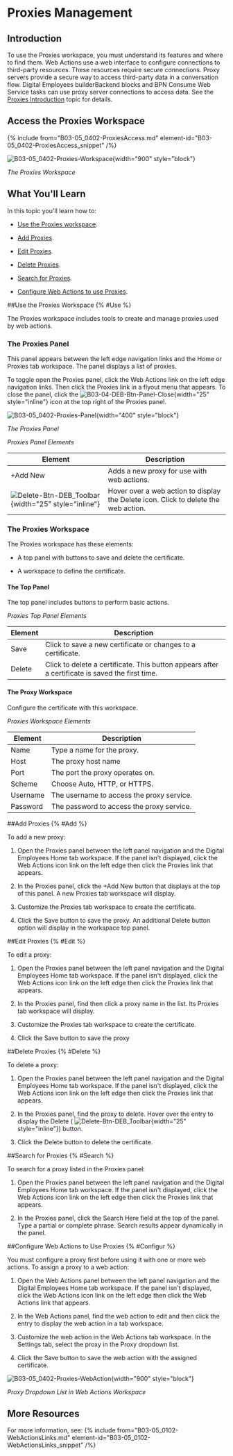 

# Proxies Management

## Introduction

To use the Proxies workspace, you must understand its features and where to find them. Web Actions use a web interface to configure connections to third-party resources. These resources require secure connections. Proxy servers provide a secure way to access third-party data in a conversation flow. Digital Employees builderBackend blocks and BPN Consume Web Service tasks can use proxy server connections to access data. See the [Proxies Introduction](B03-05_0401-Proxies-Intro.md) topic for details.

## Access the Proxies Workspace

{% include from="B03-05_0402-ProxiesAccess.md" element-id="B03-05_0402-ProxiesAccess_snippet" /%}

![B03-05_0402-Proxies-Workspace](B03-05_0402-Proxies-Workspace.png){width="900" style="block"}

*The Proxies Workspace*

## What You'll Learn

In this topic you'll learn how to:

* [Use the Proxies workspace](#Use).

* [Add Proxies](#Add).

* [Edit Proxies](#Edit).

* [Delete Proxies](#Delete).

* [Search for Proxies](#Search).

* [Configure Web Actions to use Proxies](#Configur).

##Use the Proxies Workspace {% #Use %}

The Proxies workspace includes tools to create and manage proxies used by web actions.

### The Proxies Panel

This panel appears between the left edge navigation links and the Home or Proxies tab workspace. The panel displays a list of proxies.

To toggle open the Proxies panel, click the Web Actions link on the left edge navigation links. Then click the Proxies link in a flyout menu that appears. To close the panel, click the ![B03-04-DEB-Btn-Panel-Close](B03-04-DEB-Btn-Panel-Close.png){width="25" style="inline"} icon at the top right of the Proxies panel.

![B03-05_0402-Proxies-Panel](B03-05_0402-Proxies-Panel.png){width="400" style="block"}

*The Proxies Panel*

*Proxies Panel Elements*


|                                     Element                                     |                                     Description                                     |
|---------------------------------------------------------------------------------|-------------------------------------------------------------------------------------|
| +Add New                                                                        | Adds a new proxy for use with web actions.                                          |
| ![Delete-Btn-DEB_Toolbar](Delete-Btn-DEB_Toolbar.png){width="25" style="inline"} | Hover over a web action to display the Delete icon. Click to delete the web action. |


### The Proxies Workspace

The Proxies workspace has these elements:

* A top panel with buttons to save and delete the certificate.

* A workspace to define the certificate.

#### The Top Panel

The top panel includes buttons to perform basic actions.

*Proxies Top Panel Elements*


| Element |                                           Description                                           |
|---------|-------------------------------------------------------------------------------------------------|
| Save    | Click to save a new certificate or changes to a certificate.                                    |
| Delete  | Click to delete a certificate. This button appears after a certificate is saved the first time. |


#### The Proxy Workspace

Configure the certificate with this workspace.

*Proxies Workspace Elements*

| Element  |                Description                |
|----------|-------------------------------------------|
| Name     | Type a name for the proxy.                |
| Host     | The proxy host name                       |
| Port     | The port the proxy operates on.           |
| Scheme   | Choose Auto, HTTP, or HTTPS.              |
| Username | The username to access the proxy service. |
| Password | The password to access the proxy service. |


##Add Proxies {% #Add %}

To add a new proxy:

1. Open the Proxies panel between the left panel navigation and the Digital Employees Home tab workspace. If the panel isn't displayed, click the Web Actions icon link on the left edge then click the Proxies link that appears.

2. In the Proxies panel, click the +Add New button that displays at the top of this panel. A new Proxies tab workspace will display.

3. Customize the Proxies tab workspace to create the certificate.

4. Click the Save button to save the proxy. An additional Delete button option will display in the workspace top panel.

##Edit Proxies {% #Edit %}

To edit a proxy:

1. Open the Proxies panel between the left panel navigation and the Digital Employees Home tab workspace. If the panel isn't displayed, click the Web Actions icon link on the left edge then click the Proxies link that appears.

2. In the Proxies panel, find then click a proxy name in the list. Its Proxies tab workspace will display.

3. Customize the Proxies tab workspace to create the certificate.

4. Click the Save button to save the proxy

##Delete Proxies {% #Delete %}

To delete a proxy:

1. Open the Proxies panel between the left panel navigation and the Digital Employees Home tab workspace. If the panel isn't displayed, click the Web Actions icon link on the left edge then click the Proxies link that appears.

2. In the Proxies panel, find the proxy to delete. Hover over the entry to display the Delete ( ![Delete-Btn-DEB_Toolbar](Delete-Btn-DEB_Toolbar.png){width="25" style="inline"}) button.

3. Click the Delete button to delete the certificate.

##Search for Proxies {% #Search %}

To search for a proxy listed in the Proxies panel:

1. Open the Proxies panel between the left panel navigation and the Digital Employees Home tab workspace. If the panel isn't displayed, click the Web Actions icon link on the left edge then click the Proxies link that appears.

2. In the Proxies panel, click the Search Here field at the top of the panel. Type a partial or complete phrase. Search results appear dynamically in the panel.

##Configure Web Actions to Use Proxies {% #Configur %}

You must configure a proxy first before using it with one or more web actions. To assign a proxy to a web action:

1. Open the Web Actions panel between the left panel navigation and the Digital Employees Home tab workspace. If the panel isn't displayed, click the Web Actions icon link on the left edge then click the Web Actions link that appears.

2. In the Web Actions panel, find the web action to edit and then click the entry to display the web action in a tab workspace.

3. Customize the web action in the Web Actions tab workspace. In the Settings tab, select the proxy in the Proxy dropdown list.

4. Click the Save button to save the web action with the assigned certificate.

![B03-05_0402-Proxies-WebAction](B03-05_0402-Proxies-WebAction.png){width="900" style="block"}

*Proxy Dropdown List in Web Actions Workspace*

## More Resources

For more information, see:
{% include from="B03-05_0102-WebActionsLinks.md" element-id="B03-05_0102-WebActionsLinks_snippet" /%}


